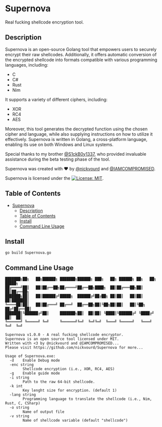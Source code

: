 # Supernova
Real fucking shellcode encryption tool.

## Description
Supernova is an open-source Golang tool that empowers users to securely encrypt their raw shellcodes. Additionally, it offers automatic conversion of the encrypted shellcode into formats compatible with various programming languages, including:
- C
- C#
- Rust
- Nim

It supports a variety of different ciphers, including:
- XOR
- RC4
- AES

Moreover, this tool generates the decrypted function using the chosen cipher and language, while also supplying instructions on how to utilize it effectively.
Supernova is written in Golang, a cross-platform language, enabling its use on both Windows and Linux systems.

Special thanks to my brother [@S1ckB0y1337](https://twitter.com/S1ckB0y1337), who provided invaluable assistance during the beta testing phase of the tool.

Supernova was created with :heart: by [@nickvourd](https://twitter.com/nickvourd) and [@IAMCOMPROMISED](https://twitter.com/IAMCOMPROMISED).

Supernova is licensed under the [![License: MIT](https://img.shields.io/badge/MIT-License-yellow.svg)](LICENSE).

## Table of Contents
- [Supernova](#supernova)
  - [Description](#description)
  - [Table of Contents](#table-of-contents)
  - [Install](#install)
  - [Command Line Usage](#command-line-usage)

## Install

```
go build Supernova.go
```

## Command Line Usage

```
███████╗██╗   ██╗██████╗ ███████╗██████╗ ███╗   ██╗ ██████╗ ██╗   ██╗ █████╗
██╔════╝██║   ██║██╔══██╗██╔════╝██╔══██╗████╗  ██║██╔═══██╗██║   ██║██╔══██╗
███████╗██║   ██║██████╔╝█████╗  ██████╔╝██╔██╗ ██║██║   ██║██║   ██║███████║
╚════██║██║   ██║██╔═══╝ ██╔══╝  ██╔══██╗██║╚██╗██║██║   ██║╚██╗ ██╔╝██╔══██║
███████║╚██████╔╝██║     ███████╗██║  ██║██║ ╚████║╚██████╔╝ ╚████╔╝ ██║  ██║
╚══════╝ ╚═════╝ ╚═╝     ╚══════╝╚═╝  ╚═╝╚═╝  ╚═══╝ ╚═════╝   ╚═══╝  ╚═╝  ╚═╝

Supernova v1.0.0 - A real fucking shellcode encryptor.
Supernova is an open source tool licensed under MIT.
Written with <3 by @nickvourd and @IAMCOMPROMISED...
Please visit https://github.com/nickvourd/Supernova for more...

Usage of Supernova.exe:
  -d    Enable Debug mode
  -enc string
        Shellcode encryption (i.e., XOR, RC4, AES)
  -g    Enable guide mode
  -i string
        Path to the raw 64-bit shellcode.
  -k int
        Key lenght size for encryption. (default 1)
  -lang string
        Programming language to translate the shellcode (i.e., Nim, Rust, C, CSharp)
  -o string
        Name of output file
  -v string
        Name of shellcode variable (default "shellcode")
```
